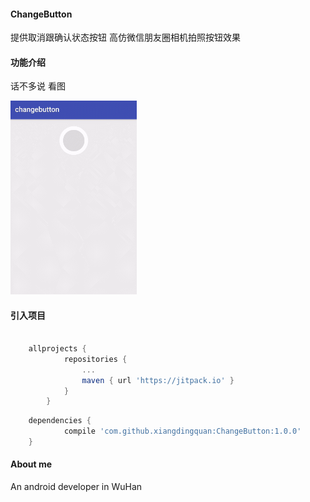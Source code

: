 #### ChangeButton

  提供取消跟确认状态按钮 高仿微信朋友圈相机拍照按钮效果

#### 功能介绍

 话不多说 看图
 
 <a href="art/GIF.gif"><img src="art/GIF.gif" width="40%"/></a>
 
#### 引入项目

```groovy

    allprojects {
    		repositories {
    			...
    			maven { url 'https://jitpack.io' }
    		}
    	}
```

```groovy
    dependencies {
	        compile 'com.github.xiangdingquan:ChangeButton:1.0.0'
	}
```



  
#### About me
An android developer in WuHan



